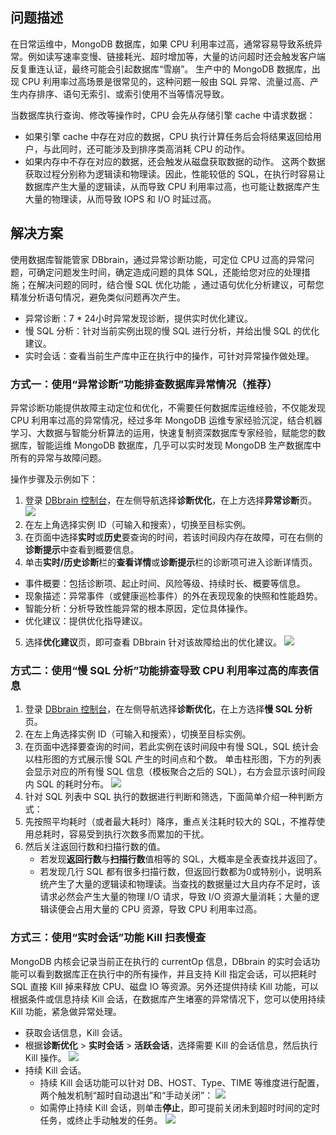 
## 问题描述
在日常运维中，MongoDB 数据库，如果 CPU 利用率过高，通常容易导致系统异常。例如读写速率变慢、链接耗光、超时增加等，大量的访问超时还会触发客户端反复重连认证，最终可能会引起数据库“雪崩”。
生产中的 MongoDB 数据库，出现 CPU 利用率过高场景是很常见的，这种问题一般由 SQL 异常、流量过高、产生内存排序、语句无索引、或索引使用不当等情况导致。

当数据库执行查询、修改等操作时，CPU 会先从存储引擎 cache 中请求数据：
- 如果引擎 cache 中存在对应的数据，CPU 执行计算任务后会将结果返回给用户，与此同时，还可能涉及到排序类高消耗 CPU 的动作。
- 如果内存中不存在对应的数据，还会触发从磁盘获取数据的动作。
这两个数据获取过程分别称为逻辑读和物理读。因此，性能较低的 SQL，在执行时容易让数据库产生大量的逻辑读，从而导致 CPU 利用率过高，也可能让数据库产生大量的物理读，从而导致 IOPS 和 I/O 时延过高。

## 解决方案
使用数据库智能管家 DBbrain，通过异常诊断功能，可定位 CPU 过高的异常问题，可确定问题发生时间，确定造成问题的具体 SQL，还能给您对应的处理措施；在解决问题的同时，结合慢 SQL 优化功能 ，通过语句优化分析建议，可帮您精准分析语句情况，避免类似问题再次产生。

- 异常诊断：7 * 24小时异常发现诊断，提供实时优化建议。
- 慢 SQL 分析：针对当前实例出现的慢 SQL 进行分析，并给出慢 SQL 的优化建议。
- 实时会话：查看当前生产库中正在执行中的操作，可针对异常操作做处理。

### 方式一：使用“异常诊断”功能排查数据库异常情况（推荐）
异常诊断功能提供故障主动定位和优化，不需要任何数据库运维经验，不仅能发现 CPU 利用率过高的异常情况，经过多年 MongoDB 运维专家经验沉淀，结合机器学习、大数据与智能分析算法的运用，快速复制资深数据库专家经验，赋能您的数据库，智能运维 MongoDB 数据库，几乎可以实时发现 MongoDB 生产数据库中所有的异常与故障问题。

操作步骤及示例如下：
1. 登录 [DBbrain 控制台](https://console.cloud.tencent.com/dbbrain)，在左侧导航选择**诊断优化**，在上方选择**异常诊断**页。
![](https://qcloudimg.tencent-cloud.cn/raw/5e5f8ee6964e3e2f4e42a5d04f78bd83.png)
2. 在左上角选择实例 ID（可输入和搜索），切换至目标实例。
3. 在页面中选择**实时**或**历史**要查询的时间，若该时间段内存在故障，可在右侧的**诊断提示**中查看到概要信息。
4. 单击**实时/历史诊断**栏的**查看详情**或**诊断提示**栏的诊断项可进入诊断详情页。
 - 事件概要：包括诊断项、起止时间、风险等级、持续时长、概要等信息。
 - 现象描述：异常事件（或健康巡检事件）的外在表现现象的快照和性能趋势。
 - 智能分析：分析导致性能异常的根本原因，定位具体操作。
 - 优化建议：提供优化指导建议。
5. 选择**优化建议**页，即可查看 DBbrain 针对该故障给出的优化建议。
![](https://qcloudimg.tencent-cloud.cn/raw/c5f992e4f9f84f0f6b52d97bd03fd60e.png)

### 方式二：使用“慢 SQL 分析”功能排查导致 CPU 利用率过高的库表信息
1. 登录 [DBbrain 控制台](https://console.cloud.tencent.com/dbbrain)，在左侧导航选择**诊断优化**，在上方选择**慢 SQL 分析**页。
2. 在左上角选择实例 ID（可输入和搜索），切换至目标实例。
3. 在页面中选择要查询的时间，若此实例在该时间段中有慢 SQL，SQL 统计会以柱形图的方式展示慢 SQL 产生的时间点和个数。
单击柱形图，下方的列表会显示对应的所有慢 SQL 信息（模板聚合之后的 SQL），右方会显示该时间段内 SQL 的耗时分布。
![](https://qcloudimg.tencent-cloud.cn/raw/bd0e90c785bbe5828937cd3f321b2dde.png)
4. 针对 SQL 列表中 SQL 执行的数据进行判断和筛选，下面简单介绍一种判断方式：
 1. 先按照平均耗时（或者最大耗时）降序，重点关注耗时较大的 SQL，不推荐使用总耗时，容易受到执行次数多而累加的干扰。
 2. 然后关注返回行数和扫描行数的值。
    - 若发现**返回行数**与**扫描行数**值相等的 SQL，大概率是全表查找并返回了。
    - 若发现几行 SQL 都有很多扫描行数，但返回行数都为0或特别小，说明系统产生了大量的逻辑读和物理读。当查找的数据量过大且内存不足时，该请求必然会产生大量的物理 I/O 请求，导致 I/O 资源大量消耗；大量的逻辑读便会占用大量的 CPU 资源，导致 CPU 利用率过高。

### 方式三：使用“实时会话”功能 Kill 扫表慢查
MongoDB 内核会记录当前正在执行的 currentOp 信息，DBbrain 的实时会话功能可以看到数据库正在执行中的所有操作，并且支持 Kill 指定会话，可以把耗时 SQL 直接 Kill 掉来释放 CPU、磁盘 IO 等资源。另外还提供持续 Kill 功能，可以根据条件或信息持续 Kill 会话，在数据库产生堵塞的异常情况下，您可以使用持续 Kill 功能，紧急做异常处理。

-  获取会话信息，Kill 会话。
  - 根据**诊断优化** > **实时会话** > **活跃会话**，选择需要 Kill 的会话信息，然后执行 Kill 操作。
![](https://qcloudimg.tencent-cloud.cn/raw/6938bf7ff8ce9ce8648aca692cfce3c1.png)
- 持续 Kill 会话。
  - 持续 Kill 会话功能可以针对 DB、HOST、Type、TIME 等维度进行配置，两个触发机制“超时自动退出”和“手动关闭”： 
![](https://qcloudimg.tencent-cloud.cn/raw/a9dedb813578bf847548e311e1b824f1.png) 
  - 如需停止持续 Kill 会话，则单击**停止**，即可提前关闭未到超时时间的定时任务，或终止手动触发的任务。
![](https://qcloudimg.tencent-cloud.cn/raw/485d87eff0f87ed27bef0c9178e1f46f.png)
